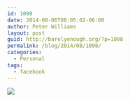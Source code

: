 ```yaml
---
id: 1098
date: 2014-08-06T08:05:02-06:00
author: Peter Williams
layout: post
guid: http://barelyenough.org/?p=1098
permalink: /blog/2014/08/1098/
categories:
  - Personal
tags:
  - facebook
---
```

<div>
  <img src='https://fbcdn-sphotos-d-a.akamaihd.net/hphotos-ak-xap1/v/t1.0-9/q77/s720x720/10377147_10152281218093339_829894946815154532_n.jpg?oh=e4469594c250e3623a31d7210a65945d&#038;oe=5447AD7D&#038;__gda__=1413630056_ab2b5660bb2d046b4deddae8febef80f' style='max-width:600px;' /></p> 
  
  <div>
  </div>
</div>